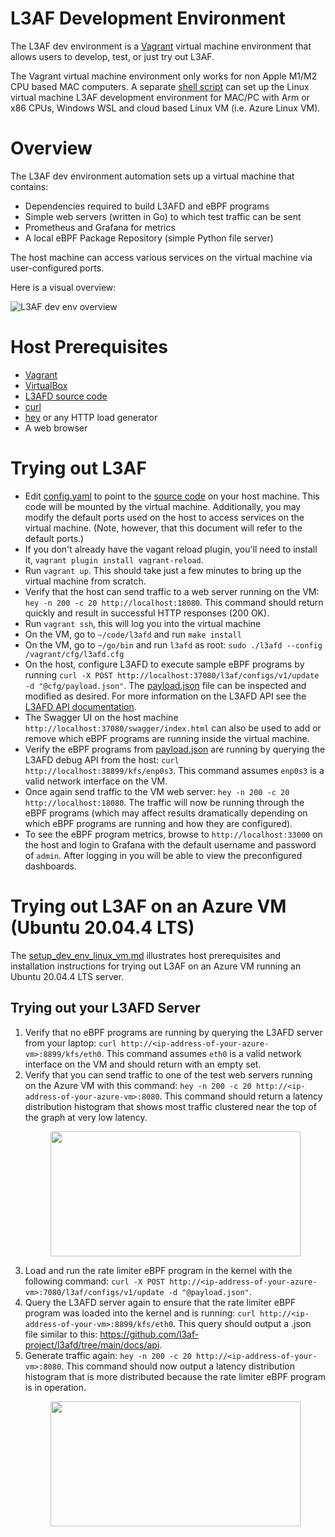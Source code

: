 # L3AF Development Environment

The L3AF dev environment is a [Vagrant](https://www.vagrantup.com/) virtual
machine environment that allows users to develop, test, or just try out L3AF.

The Vagrant virtual machine environment only works for non Apple M1/M2 CPU based MAC computers.  A separate [shell script](https://github.com/l3af-project/l3af-arch/blob/main/dev_environment/setup_dev_env_linux_vm.md) can set up the Linux virtual machine L3AF development environment for MAC/PC with Arm or x86 CPUs, Windows WSL and cloud based Linux VM (i.e. Azure Linux VM). 

# Overview

The L3AF dev environment automation sets up a virtual machine that contains:

* Dependencies required to build L3AFD and eBPF programs
* Simple web servers (written in Go) to which test traffic can be sent
* Prometheus and Grafana for metrics
* A local eBPF Package Repository (simple Python file server)

The host machine can access various services on the virtual machine via
user-configured ports.

Here is a visual overview:

![L3AF dev env overview](../images/L3AF_dev_env.png)

# Host Prerequisites

* [Vagrant](https://www.vagrantup.com/)
* [VirtualBox](https://www.virtualbox.org/)
* [L3AFD source code](https://github.com/l3af-project/l3afd)
* [curl](https://curl.se/)
* [hey](https://github.com/rakyll/hey) or any HTTP load generator
* A web browser

# Trying out L3AF

* Edit [config.yaml](config.yaml) to point to the
  [source code](https://github.com/l3af-project/l3afd) on your host machine.
  This code will be mounted by the virtual machine. Additionally, you may modify
  the default ports used on the host to access services on the virtual machine.
  (Note, however, that this document will refer to the default ports.)
* If you don't already have the vagant reload plugin, you'll need to install it,
  `vagrant plugin install vagrant-reload`.
* Run `vagrant up`. This should take just a few minutes to bring up the
  virtual machine from scratch.
* Verify that the host can send traffic to a web server running on the VM:
  `hey -n 200 -c 20 http://localhost:18080`. This command should return quickly
  and result in successful HTTP responses (200 OK).
* Run `vagrant ssh`, this will log you into the virtual machine
* On the VM, go to `~/code/l3afd` and run `make install`
* On the VM, go to `~/go/bin` and run `l3afd` as root:
  `sudo ./l3afd --config /vagrant/cfg/l3afd.cfg`
* On the host, configure L3AFD to execute sample eBPF programs by running
  `curl -X POST http://localhost:37080/l3af/configs/v1/update -d
  "@cfg/payload.json"`. The [payload.json](cfg/payload.json) file can be
  inspected and modified as desired. For more information on the L3AFD API see
  the [L3AFD API documentation](https://github.com/l3af-project/l3afd/tree/main/docs/api).
* The Swagger UI on the host machine `http://localhost:37080/swagger/index.html`
  can also be used to add or remove which eBPF programs are running inside the
  virtual machine.
* Verify the eBPF programs from [payload.json](cfg/payload.json) are running by
  querying the L3AFD debug API from the host:
  `curl http://localhost:38899/kfs/enp0s3`. This command assumes `enp0s3` is a
  valid network interface on the VM.
* Once again send traffic to the VM web server:
  `hey -n 200 -c 20 http://localhost:18080`. The traffic will now be running
  through the eBPF programs (which may affect results dramatically depending
  on which eBPF programs are running and how they are configured).
* To see the eBPF program metrics, browse to `http://localhost:33000` on the
  host and login to Grafana with the default username and password of `admin`.
  After logging in you will be able to view the preconfigured dashboards.

# Trying out L3AF on an Azure VM (Ubuntu 20.04.4 LTS)
The [setup_dev_env_linux_vm.md](https://github.com/l3af-project/l3af-arch/blob/main/dev_environment/setup_dev_env_linux_vm.md) illustrates host prerequisites and installation instructions for trying out L3AF on an Azure VM running an Ubuntu 20.04.4 LTS server.

## Trying out your L3AFD Server

1. Verify that no eBPF programs are running by querying the
L3AFD server from your laptop: `curl http://<ip-address-of-your-azure-vm>:8899/kfs/eth0`. This
command assumes `eth0` is a valid network interface on the VM and should return with an empty set.
2. Verify that you can send traffic to one of the test web servers running on the Azure VM with this command:
`hey -n 200 -c 20 http://<ip-address-of-your-azure-vm>:8080`. This command should return a latency distribution histogram that shows
 most traffic clustered near the top of the graph at very low latency.<p align="center"><img src="https://user-images.githubusercontent.com/106849610/179866166-597bef0d-2f5f-4ae7-89ee-1acdda5fd060.png" width="400" height="200"/></p>
3. Load and run the rate limiter eBPF program in the kernel with the following command: `curl -X POST http://<ip-address-of-your-azure-vm>:7080/l3af/configs/v1/update -d "@payload.json"`.
4. Query the L3AFD server again to ensure that the rate limiter eBPF program was loaded into the kernel and is running: `curl http://<ip-address-of-your-vm>:8899/kfs/eth0`. This query should output a .json file similar to this: https://github.com/l3af-project/l3afd/tree/main/docs/api.
5. Generate traffic again: `hey -n 200 -c 20 http://<ip-address-of-your-vm>:8080`. This command should now output a latency distribution histogram that
is more distributed because the rate limiter eBPF program is in operation.<p align="center"><img src="https://user-images.githubusercontent.com/106849610/179867246-406a2841-5a49-4102-b42c-e9cbf07ce2c3.png" width="400" height="200"/></p>
